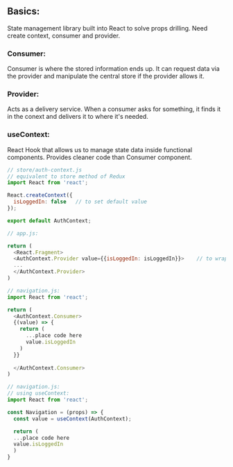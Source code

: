 ## Basics:
State management library built into React to solve props drilling. Need create context, consumer and provider.

### Consumer: 
Consumer is where the stored information ends up. It can request data via the provider and manipulate the central store if the provider allows it.

### Provider:
Acts as a delivery service. When a consumer asks for something, it finds it in the conext and delivers it to where it's needed. 

### useContext:
React Hook that allows us to manage state data inside functional components. Provides cleaner code than Consumer component.


```javascript
// store/auth-context.js
// equivalent to store method of Redux
import React from 'react'; 

React.createContext({
  isLoggedIn: false   // to set default value
});

export default AuthContext; 
```

```javascript
// app.js:

return (
  <React.Fragment>
  <AuthContext.Provider value={{isLoggedIn: isLoggedIn}}>    // to wrap everything with AuthContext as it is needed everywhere 
  ...
  </AuthContext.Provider> 
)
```

```javascript
// navigation.js:
import React from 'react';

return (
  <AuthContext.Consumer> 
  {(value) => {
    return (
      ...place code here
      value.isLoggedIn
    )
  }}
  
  </AuthContext.Consumer> 
)
```

```javascript
// navigation.js:
// using useContext:
import React from 'react';

const Navigation = (props) => {
  const value = useContext(AuthContext);

  return (
  ...place code here
  value.isLoggedIn
  )
}

```

